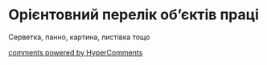 <div id="hypercomments_widget" class="js-hypercomments-widget invisible"></div>

# Орієнтовний перелік об’єктів праці

Серветка,  панно, картина, листівка тощо

<div class="js-hypercomments-container">
<a href="http://hypercomments.com" class="hc-link" title="comments widget">comments powered by HyperComments</a>
</div>